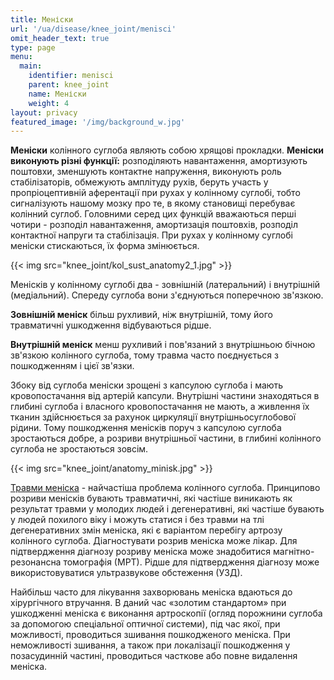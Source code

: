 ```yaml
---
title: Меніски
url: '/ua/disease/knee_joint/menisci'
omit_header_text: true
type: page
menu:
  main:
    identifier: menisci
    parent: knee_joint
    name: Меніски
    weight: 4
layout: privacy
featured_image: '/img/background_w.jpg'
---
```


**Меніски** колінного суглоба являють собою хрящові прокладки. **Меніски виконують різні функції:** розподіляють
навантаження, амортизують поштовхи, зменшують контактне напруження, виконують роль стабілізаторів, обмежують амплітуду
рухів, беруть участь у пропріоцептивній аферентації при рухах у колінному суглобі, тобто сигналізують нашому мозку про
те, в якому становищі перебуває колінний суглоб. Головними серед цих функцій вважаються перші чотири - розподіл
навантаження, амортизація поштовхів, розподіл контактної напруги та стабілізація. При рухах у колінному суглобі меніски
стискаються, їх форма змінюється.

{{< img src="knee_joint/kol_sust_anatomy2_1.jpg" >}}

Менісків у колінному суглобі два - зовнішній (латеральний) і внутрішній (медіальний). Спереду суглоба вони з'єднуються
поперечною зв'язкою.

**Зовнішній меніск** більш рухливий, ніж внутрішній, тому його травматичні ушкодження відбуваються рідше.

**Внутрішній меніск** менш рухливий і пов'язаний з внутрішньою бічною зв'язкою колінного суглоба, тому травма часто
поєднується з пошкодженням і цієї зв'язки.

Збоку від суглоба меніски зрощені з капсулою суглоба і мають кровопостачання від артерій капсули. Внутрішні частини
знаходяться в глибині суглоба і власного кровопостачання не мають, а живлення їх тканин здійснюється за рахунок
циркуляції внутрішньосуглобової рідини. Тому пошкодження менісків поруч з капсулою суглоба зростаються добре, а розриви
внутрішньої частини, в глибині колінного суглоба не зростаються зовсім.

{{< img src="knee_joint/anatomy_minisk.jpg" >}}

[Травми меніска](/ua/disease/knee_joint/menisca_injury/) - найчастіша проблема колінного суглоба. Принципово розриви менісків бувають травматичні, які частіше
виникають як результат травми у молодих людей і дегенеративні, які частіше бувають у людей похилого віку і можуть
статися і без травми на тлі дегенеративних змін меніска, які є варіантом перебігу артрозу колінного суглоба.
Діагностувати розрив меніска може лікар. Для підтвердження діагнозу розриву меніска може знадобитися магнітно-резонансна
томографія (МРТ). Рідше для підтвердження діагнозу може використовуватися ультразвукове обстеження (УЗД).

Найбільш часто для лікування захворювань меніска вдаються до хірургічного втручання. В даний час «золотим стандартом»
при ушкодженні меніска є виконання артроскопії (огляд порожнини суглоба за допомогою спеціальної оптичної системи), під
час якої, при можливості, проводиться зшивання пошкодженого меніска. При неможливості зшивання, а також при локалізації
пошкодження у позасудинній частині, проводиться часткове або повне видалення меніска.
